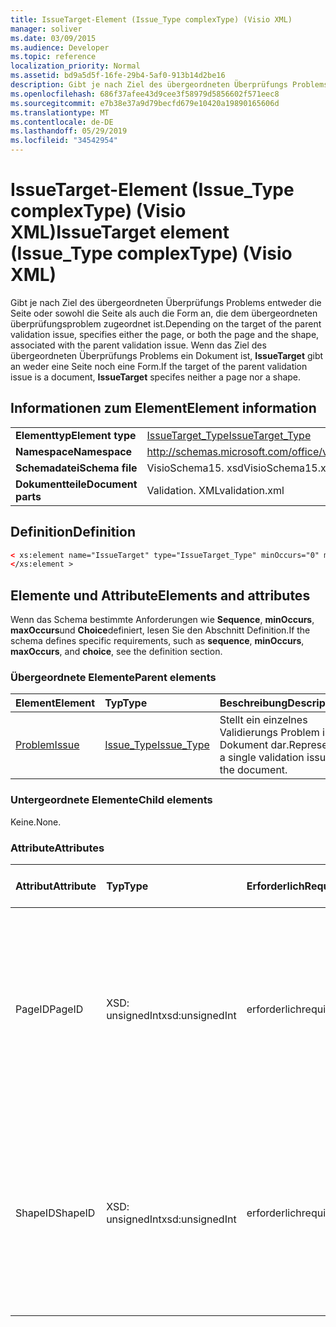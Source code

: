 ```yaml
---
title: IssueTarget-Element (Issue_Type complexType) (Visio XML)
manager: soliver
ms.date: 03/09/2015
ms.audience: Developer
ms.topic: reference
localization_priority: Normal
ms.assetid: bd9a5d5f-16fe-29b4-5af0-913b14d2be16
description: Gibt je nach Ziel des übergeordneten Überprüfungs Problems entweder die Seite oder sowohl die Seite als auch die Form an, die dem übergeordneten überprüfungsproblem zugeordnet ist. Wenn das Ziel des übergeordneten Überprüfungs Problems ein Dokument ist, IssueTarget gibt an weder eine Seite noch eine Form.
ms.openlocfilehash: 686f37afee43d9cee3f58979d5856602f571eec8
ms.sourcegitcommit: e7b38e37a9d79becfd679e10420a19890165606d
ms.translationtype: MT
ms.contentlocale: de-DE
ms.lasthandoff: 05/29/2019
ms.locfileid: "34542954"
---
```

# <a name="issuetarget-element-issuetype-complextype-visio-xml"></a><span data-ttu-id="585e3-104">IssueTarget-Element (Issue_Type complexType) (Visio XML)</span><span class="sxs-lookup"><span data-stu-id="585e3-104">IssueTarget element (Issue_Type complexType) (Visio XML)</span></span>

<span data-ttu-id="585e3-105">Gibt je nach Ziel des übergeordneten Überprüfungs Problems entweder die Seite oder sowohl die Seite als auch die Form an, die dem übergeordneten überprüfungsproblem zugeordnet ist.</span><span class="sxs-lookup"><span data-stu-id="585e3-105">Depending on the target of the parent validation issue, specifies either the page, or both the page and the shape, associated with the parent validation issue.</span></span> <span data-ttu-id="585e3-106">Wenn das Ziel des übergeordneten Überprüfungs Problems ein Dokument ist, **IssueTarget** gibt an weder eine Seite noch eine Form.</span><span class="sxs-lookup"><span data-stu-id="585e3-106">If the target of the parent validation issue is a document, **IssueTarget** specifes neither a page nor a shape.</span></span> 
  
## <a name="element-information"></a><span data-ttu-id="585e3-107">Informationen zum Element</span><span class="sxs-lookup"><span data-stu-id="585e3-107">Element information</span></span>

|||
|:-----|:-----|
|<span data-ttu-id="585e3-108">**Elementtyp**</span><span class="sxs-lookup"><span data-stu-id="585e3-108">**Element type**</span></span> <br/> |[<span data-ttu-id="585e3-109">IssueTarget_Type</span><span class="sxs-lookup"><span data-stu-id="585e3-109">IssueTarget_Type</span></span>](issuetarget_type-complextypevisio-xml.md) <br/> |
|<span data-ttu-id="585e3-110">**Namespace**</span><span class="sxs-lookup"><span data-stu-id="585e3-110">**Namespace**</span></span> <br/> |http://schemas.microsoft.com/office/visio/2012/main  <br/> |
|<span data-ttu-id="585e3-111">**Schemadatei**</span><span class="sxs-lookup"><span data-stu-id="585e3-111">**Schema file**</span></span> <br/> |<span data-ttu-id="585e3-112">VisioSchema15. xsd</span><span class="sxs-lookup"><span data-stu-id="585e3-112">VisioSchema15.xsd</span></span>  <br/> |
|<span data-ttu-id="585e3-113">**Dokumentteile**</span><span class="sxs-lookup"><span data-stu-id="585e3-113">**Document parts**</span></span> <br/> |<span data-ttu-id="585e3-114">Validation. XML</span><span class="sxs-lookup"><span data-stu-id="585e3-114">validation.xml</span></span>  <br/> |
   
## <a name="definition"></a><span data-ttu-id="585e3-115">Definition</span><span class="sxs-lookup"><span data-stu-id="585e3-115">Definition</span></span>

```XML
< xs:element name="IssueTarget" type="IssueTarget_Type" minOccurs="0" maxOccurs="1" >
</xs:element >
```

## <a name="elements-and-attributes"></a><span data-ttu-id="585e3-116">Elemente und Attribute</span><span class="sxs-lookup"><span data-stu-id="585e3-116">Elements and attributes</span></span>

<span data-ttu-id="585e3-117">Wenn das Schema bestimmte Anforderungen wie **Sequence**, **minOccurs**, **maxOccurs**und **Choice**definiert, lesen Sie den Abschnitt Definition.</span><span class="sxs-lookup"><span data-stu-id="585e3-117">If the schema defines specific requirements, such as **sequence**, **minOccurs**, **maxOccurs**, and **choice**, see the definition section.</span></span> 
  
### <a name="parent-elements"></a><span data-ttu-id="585e3-118">Übergeordnete Elemente</span><span class="sxs-lookup"><span data-stu-id="585e3-118">Parent elements</span></span>

|<span data-ttu-id="585e3-119">**Element**</span><span class="sxs-lookup"><span data-stu-id="585e3-119">**Element**</span></span>|<span data-ttu-id="585e3-120">**Typ**</span><span class="sxs-lookup"><span data-stu-id="585e3-120">**Type**</span></span>|<span data-ttu-id="585e3-121">**Beschreibung**</span><span class="sxs-lookup"><span data-stu-id="585e3-121">**Description**</span></span>|
|:-----|:-----|:-----|
|[<span data-ttu-id="585e3-122">Problem</span><span class="sxs-lookup"><span data-stu-id="585e3-122">Issue</span></span>](issue-element-issues_type-complextypevisio-xml.md) <br/> |[<span data-ttu-id="585e3-123">Issue_Type</span><span class="sxs-lookup"><span data-stu-id="585e3-123">Issue_Type</span></span>](issue_type-complextypevisio-xml.md) <br/> |<span data-ttu-id="585e3-124">Stellt ein einzelnes Validierungs Problem im Dokument dar.</span><span class="sxs-lookup"><span data-stu-id="585e3-124">Represents a single validation issue in the document.</span></span>  <br/> |
   
### <a name="child-elements"></a><span data-ttu-id="585e3-125">Untergeordnete Elemente</span><span class="sxs-lookup"><span data-stu-id="585e3-125">Child elements</span></span>

<span data-ttu-id="585e3-126">Keine.</span><span class="sxs-lookup"><span data-stu-id="585e3-126">None.</span></span>
  
### <a name="attributes"></a><span data-ttu-id="585e3-127">Attribute</span><span class="sxs-lookup"><span data-stu-id="585e3-127">Attributes</span></span>

|<span data-ttu-id="585e3-128">**Attribut**</span><span class="sxs-lookup"><span data-stu-id="585e3-128">**Attribute**</span></span>|<span data-ttu-id="585e3-129">**Typ**</span><span class="sxs-lookup"><span data-stu-id="585e3-129">**Type**</span></span>|<span data-ttu-id="585e3-130">**Erforderlich**</span><span class="sxs-lookup"><span data-stu-id="585e3-130">**Required**</span></span>|<span data-ttu-id="585e3-131">**Beschreibung**</span><span class="sxs-lookup"><span data-stu-id="585e3-131">**Description**</span></span>|<span data-ttu-id="585e3-132">**Mögliche Werte**</span><span class="sxs-lookup"><span data-stu-id="585e3-132">**Possible values**</span></span>|
|:-----|:-----|:-----|:-----|:-----|
|<span data-ttu-id="585e3-133">PageID</span><span class="sxs-lookup"><span data-stu-id="585e3-133">PageID</span></span>  <br/> |<span data-ttu-id="585e3-134">XSD: unsignedInt</span><span class="sxs-lookup"><span data-stu-id="585e3-134">xsd:unsignedInt</span></span>  <br/> |<span data-ttu-id="585e3-135">erforderlich</span><span class="sxs-lookup"><span data-stu-id="585e3-135">required</span></span>  <br/> |<span data-ttu-id="585e3-136">Gibt den eindeutigen Bezeichner der Seite an, die dem übergeordneten überprüfungsproblem zugeordnet ist.</span><span class="sxs-lookup"><span data-stu-id="585e3-136">Specifies the unique identifier of the page that is associated with the parent validation issue.</span></span> <span data-ttu-id="585e3-137">Wenn es sich bei dem Ziel um das Dokument handelt, kann der Wert für die Seiten-0xFFFFFFFF werden.</span><span class="sxs-lookup"><span data-stu-id="585e3-137">If the target is the document, the PageID value can be 0xFFFFFFFF.</span></span>  <br/> |<span data-ttu-id="585e3-138">Werte des XSD: unsignedInt-Typs.</span><span class="sxs-lookup"><span data-stu-id="585e3-138">Values of the xsd:unsignedInt type.</span></span>  <br/> |
|<span data-ttu-id="585e3-139">ShapeID</span><span class="sxs-lookup"><span data-stu-id="585e3-139">ShapeID</span></span>  <br/> |<span data-ttu-id="585e3-140">XSD: unsignedInt</span><span class="sxs-lookup"><span data-stu-id="585e3-140">xsd:unsignedInt</span></span>  <br/> |<span data-ttu-id="585e3-141">erforderlich</span><span class="sxs-lookup"><span data-stu-id="585e3-141">required</span></span>  <br/> |<span data-ttu-id="585e3-142">Gibt den eindeutigen Bezeichner der Form an, die dem übergeordneten überprüfungsproblem zugeordnet ist.</span><span class="sxs-lookup"><span data-stu-id="585e3-142">Specifies the unique identifier of the shape that is associated with the parent validation issue.</span></span> <span data-ttu-id="585e3-143">Wenn das Ziel das Dokument oder eine Seite ist, kann der Wert der Shape-0xFFFFFFFF werden.</span><span class="sxs-lookup"><span data-stu-id="585e3-143">If the target is the document or a page, the ShapeID value can be 0xFFFFFFFF.</span></span>  <br/> |<span data-ttu-id="585e3-144">Werte des XSD: unsignedInt-Typs.</span><span class="sxs-lookup"><span data-stu-id="585e3-144">Values of the xsd:unsignedInt type.</span></span>  <br/> |
   

